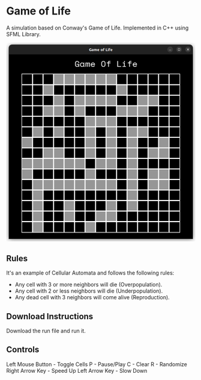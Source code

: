 # Game of Life

A simulation based on Conway's Game of Life.
Implemented in C++ using SFML Library.

![img](Demo.png)

## Rules

It's an example of Cellular Automata and follows the following rules:

- Any cell with 3 or more neighbors will die (Overpopulation).
- Any cell with 2 or less neighbors will die (Underpopulation).
- Any dead cell with 3 neighbors will come alive (Reproduction).

## Download Instructions

Download the run file and run it.

## Controls

Left Mouse Button - Toggle Cells
P - Pause/Play
C - Clear
R - Randomize
Right Arrow Key - Speed Up
Left Arrow Key - Slow Down

